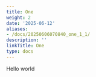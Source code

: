 ```yaml
---
title: One
weight: 2
date: '2025-06-12'
aliases:
- /docs/20250606070840_one_1_1/
description: ''
linkTitle: One
type: docs
---
```


Hello world
